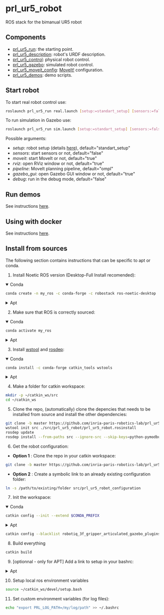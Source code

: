 # prl_ur5_robot
ROS stack for the bimanual UR5 robot

## Components

- [prl_ur5_run](prl_ur5_run/README.md): the starting point.
- [prl_ur5_description](prl_ur5_description/README.md): robot's URDF description.
- [prl_ur5_control](prl_ur5_control/README.md): physical robot control.
- [prl_ur5_gazebo](prl_ur5_gazebo/README.md): simulated robot control.
- [prl_ur5_moveit_config](prl_ur5_moveit_config/README.md): [MoveIt!](https://ros-planning.github.io/moveit_tutorials/) configuration.
- [prl_ur5_demos](prl_ur5_demos/README.md): demo scripts.

## Start robot

To start real robot control use:

```bash
roslaunch prl_ur5_run real.launch [setup:=standart_setup] [sensors:=false] [moveit:=true] [rviz:=true] [pipeline:=ompl] [debug:=false]
```

To run simulation in Gazebo use:

```bash
roslaunch prl_ur5_run sim.launch [setup:=standart_setup] [sensors:=false] [gazebo_gui:=true] [moveit:=true] [rviz:=true] [pipeline:=ompl] [debug:=false]
```

Possible arguments:

- _setup_: robot setup (details [here](prl_ur5_description/README.md)), default="standart_setup"
- _sensors_: start sensors or not, default="false"
- _moveit_: start MoveIt or not, default="true"
- _rviz_: open RViz window or not, default="true"
- _pipeline_: MoveIt planning pipeline, default="ompl"
- _gazebo_gui_: open Gazebo GUI window or not, default="true"
- _debug_: run in the debug mode, default="false"

## Run demos

See instructions [here](prl_ur5_demos/README.md).

## Using with docker

See instructions [here](https://github.com/inria-paris-robotics-lab/prl_containers).

## Install from sources
The following section contains instructions that can be specific to apt or conda.

1. Install Noetic ROS version (Desktop-Full Install recomended):
<details open><summary>Conda</summary>

```bash
conda create -n my_ros -c conda-forge -c robostack ros-noetic-desktop
```

</details>
<details><summary>Apt</summary>

[instructions here](http://wiki.ros.org/noetic/Installation/Ubuntu).

</details>

2. Make sure that ROS is correctly sourced:
<details open><summary>Conda</summary>

```bash
conda activate my_ros
```

</details>
<details><summary>Apt</summary>

```bash
source /opt/ros/noetic/setup.bash
```

</details>

3. Install [wstool](http://wiki.ros.org/wstool) and [rosdep](http://wiki.ros.org/rosdep):

<details open><summary>Conda</summary>

```bash
conda install -c conda-forge catkin_tools wstools
```

</details>
<details><summary>Apt</summary>

```bash
sudo apt-get install python3-catkin-tools python3-wstool python3-rosdep
```

</details>


4. Make a folder for catkin workspace:

```bash
mkdir -p ~/catkin_ws/src
cd ~/catkin_ws
```

5. Clone the repo, (automatically) clone the depencies that needs to be installed from source and install the other dependencies:

```bash
git clone -b master https://github.com/inria-paris-robotics-lab/prl_ur5_robot src/prl_ur5_robot
wstool init src ./src/prl_ur5_robot/prl_ur5_robot.rosinstall
rosdep update
rosdep install --from-paths src --ignore-src --skip-keys=python-pymodbus -r -y
```

6. Get the robot configuration:
* **Option 1** :
Clone the repo in your catkin workspace:
```bash
git clone -b master https://github.com/inria-paris-robotics-lab/prl_ur5_robot_configuration src/prl_ur5_robot_configuration
```
* **Option 2** :
Create a symbolic link to an already existing configuration folder:
```bash
ln -s /path/to/existing/folder src/prl_ur5_robot_configuration
```

7. Init the workspace:

<details open><summary>Conda</summary>

```bash
catkin config --init --extend $CONDA_PREFIX
```

</details>
<details><summary>Apt</summary>

```bash
catkin config --init --extend /opt/ros/${ROS_DISTRO}/
```

</details>

```bash
catkin config --blacklist robotiq_3f_gripper_articulated_gazebo_plugins
```

8. Build everything
```bash
catkin build
```

9.  [optionnal - only for APT] Add a link to setup in your bashrc:

<details><summary>Apt</summary>

```bash
echo "source ~/catkin_ws/devel/setup.bash" >> ~/.bashrc
```

</details>

10. Setup local ros environment variables
```bash
source ~/catkin_ws/devel/setup.bash
```

11. Set custom environment variables (for log files):

```bash
echo "export PRL_LOG_PATH=/my/log/path" >> ~/.bashrc
```
